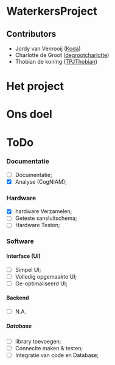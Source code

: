 # WaterkersProject

## Contributors 
* Jordy van Venrooij ([Koda](https://github.com/Koda-The-Fox))
* Charlotte de Groot ([degrootcharlotte](https://github.com/degrootcharlotte))
* Thobian de koning ([TPJThobian](https://github.com/TPJThobian))


# Het project




# Ons doel




# ToDo
### Documentatie
- [ ] Documentatie;
- [x] Analyse (CogNIAM);

### Hardware
- [x] hardware Verzamelen;
- [ ] Geteste sansluitschema;
- [ ] Hardware Testen;

### Software
#### Interface (UI)
- [ ] Simpel UI;
- [ ] Volledig opgemaakte UI;
- [ ] Ge-optimaliseerd UI;

#### Backend
- [ ] N.A.

##### Database
- [ ] library toevoegen;
- [ ] Connecite maken & testen;
- [ ] Integratie van code en Database;  
